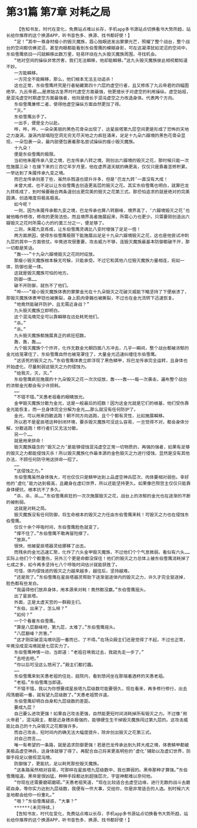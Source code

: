 # 第31篇 第7章 对耗之局
        【告知书友，时代在变化，免费站点难以长存，手机app多书源站点切换看书大势所趋，站长给你推荐的这个换源APP，听书音色多、换源、找书都好使！】
       “定！”其中一尊身材瘦小的毁灭魔族，眉心独眼迸发出蒙蒙光芒，照耀了整个战台，整个战台的空间都仿佛泥沼，甚至肉眼都能看到东伯雪鹰的模糊身影，可在这凝滞犹如泥沼的空间中，东伯雪鹰依旧一闪就瞬移出数万里，轻易环绕在九头毁灭魔族周围，寻找机会。
       “他对空间的操纵非常厉害，我们无法瞬移，他却能瞬移。”这九头毁灭魔族彼此相视都知道不妙。
       一方能瞬移。
       一方完全不能瞬移，那么，他们根本无法主动追杀！
       这也正常，东伯雪鹰终究是行者秘藏第四十六层的虚空行者，且又修炼了九云帝君的四幅图绝学。九云帝君……是原始古圣界时代虚空方面最强，他更擅长于对虚空的利用操纵。虚空始祖，是混沌虚空时期虚空方面最强者，他则是擅长于混沌虚空之力改造身体。代表两个方向。
       东伯雪鹰兼修二者，使得他虚空操纵方面自然更加了得。
       “灭。”
       东伯雪鹰出手了。
       一出手，便是全力以赴。
       哗，哗，哗，一朵朵美丽的黑色花骨朵出现了，这星辰塔第九层空间更是形成了恐怖的天地之力漩涡，漩涡内部塌陷空洞无穷无尽天地之力疯狂涌来，足足十九朵六瓣境的黑色花骨朵显现，一朵包裹一朵，最内部便包裹着那名尝试操纵的瘦小毁灭魔族。
       十九朵！
       便是东伯雪鹰的极限。
       当初他朱魇传承八变之境，巴龙传承八转之境，刚创出六瓣境的毁灭之花，那时候只能一次性施展三朵！在接下来的三百亿年岁月里，他在虚界道天赋的确更高，仅仅只是靠着苦修积累，一举达到了朱魇传承九变之境。
       而巴龙传承则差了些，虽然杀戮道也提升许多，但是‘巴龙九转’一直没有大成！
       未曾大成，也不足以让东伯雪鹰去创造更高层的毁灭之花。其实东伯雪鹰也明白，就算巴龙九转练成了，到时候要融合两条道创出更完美的毁灭之花第三式。那恐怕追求的就是绝对的完美圆满，创造难度将极高极高。
       如今呢？
       一则，因为朱魇传承都九变之境，巴龙传承也算八转巅峰，境界高了，‘六瓣境毁灭之花’也被他略作修改，修改的更简洁些。而且境界高者施展起来，所需心力也更少。只需要刚创造出六瓣毁灭之花时所需心力的约莫三分之一，便足够了。
       二则，朱魇九变练成，让东伯雪鹰灵魂比八变时增强了足足一倍！
       两方面原因，使得东伯雪鹰极限下能施展出足足十九朵六瓣境毁灭之花，这也是他尝试冲刺九层的其中一方面依仗。毕竟进攻很重要，攻击威力不够，连毁灭魔族最基本防御都破不开，那一切都是笑话。
       “轰~~~”十九朵六瓣境毁灭之花同时绽放。
       那瘦小毁灭魔族根本躲无可躲，只能承受。不过它和其他八位毁灭魔族力量相连，宛如一体，防御也是一体。
       这就是毁灭魔族可怕的地方。
       防御一体……
       破不开防御，就伤不了他们。
       “哗~~~”瘦小毁灭魔族体表的蒙蒙金光在十九朵毁灭之花破灭威能下略坚持了下便崩溃了，那毁灭魔族体表甲铠也被撕裂，身上肌肉骨骼也被撕裂，不过也在金光流转下迅速恢复。
       “他竟然能破开防护，且无需近身战？”
       九头毁灭魔族立即明白。
       这个混沌境完全可以靠瞬移在远处耗死他们。
       “杀。”
       “杀。”
       九头毁灭魔族都施展真正的疯狂招数。
       轰，轰，轰……
       九个毁灭魔族个个炸开，化作无数金光朝四面八方冲去，几乎一瞬间，整个战台都被浓郁的金光给笼罩住了，东伯雪鹰自然也被笼罩住了，大量金光迅速纠缠住东伯雪鹰。
       “这该死的毁灭之力。”东伯雪鹰体表立即浮现了黑色鳞甲，将巴龙传承完全运转，且身体也开始虚化，尽量削弱这毁灭之力的侵蚀力。
       “给我灭，灭，灭。”
       东伯雪鹰疯狂施展的十九朵毁灭之花一次次绽放，轰~~~轰~~~每一次袭击，遍布整个战台的浓郁金光都会有少许损耗。
       ……
       “不错不错。”天愚老祖看的眼睛放光。
       金甲毁灭魔族分散为金光，这是一般最后的招数！因为这金光就是它们的根基，他们受伤靠金光能恢复。而一旦身体完全分解为金光……那么就没有任何防护了。
       金光，可以用来四散逃跑！朝不同方向逃跑，且个个都有灵性，比如施展瞬移。
       所以若不是星辰塔这种封闭环境，要杀毁灭魔族可没这么容易，一旦觉得不对，都会身体分解，分散逃跑！修行者们又无法分散。
       另一个……
       就是用来拼命！
       毁灭魔族蕴含的‘毁灭之力’是能够侵蚀混沌虚空正常一切物质的，再强的强者，如果有足够的毁灭之力都能侵蚀灭杀！所以毁灭魔族化作最本源的金色毁灭之力进行侵蚀，显然是没有其他办法，不顾任何防守用这拼命一招了。
       ……
       “这侵蚀之力。”
       东伯雪鹰虽然身体强大，可也仅仅只是鳞甲达到上品虚空神兵层次，肉体要相对弱些。幸好他的‘虚化’能力达到极高，且藏身在虚幻世界，所以还能坚持更久。如果像巴殒宫主仅仅只能靠身体硬抗，根本抗不了多久。
       “杀，杀，杀……”东伯雪鹰疯狂的一次次施展毁灭之花，战台上的浓郁的金光也在逐渐的不断的被削弱。
       这就是对耗之局。
       毁灭魔族没有任何防御，将生命根本的毁灭之力任由东伯雪鹰来耗！可毁灭之力也在侵蚀东伯雪鹰。
       仅仅十余个呼吸时间，东伯雪鹰脸色就变了。
       “撑不住了。”东伯雪鹰不敢再冒险撑了。
       “放弃。”
       很快，他被星辰塔器灵给挪移了出去。
       而残余的金光迅速汇聚，化作了六头金甲毁灭魔族，不过他们个个气息微弱。看似有六头……实际上他们个个都重伤，另外三个更是命都没保住！他们的毁灭之力总体上被东伯雪鹰消耗掉了七成之多，如今再多坚持七八个呼吸时间估计就能获胜了。
       可惜，体内侵蚀进的毁灭之力越来越多，越往后，坚持越难。
       “还是败了。”东伯雪鹰在星辰塔器灵帮助下逐渐驱逐体内的毁灭之力，许久才完全驱逐掉，脸色都有些发白。
       “我逼得他们放弃身体，用本源来对耗！竟然都没赢。”东伯雪鹰摇头。
       出了星辰塔。
       外面，正是太虚天宫的一群殿主们。
       “东伯，出来了，怎么样？”
       “如何？”
       一个个看着东伯雪鹰。
       “算是八层巅峰吧，第九层，太难了。”东伯雪鹰摇头。
       “八层巅峰？厉害。”
       “这才刚突破混沌境巩固一番而已，了不得。”在场众殿主们还是觉得了不起，不过也正常，毕竟没成混沌境就是七层实力了。
       东伯雪鹰神情一动，当即道：“老祖召唤我过去，我就先走一步了。”
       “去吧去吧。”
       “你以后可没这么悠闲了。”殿主们都打趣。
       ……
       东伯雪鹰来到天愚老祖的住处，庭院内，看到悠闲坐在那端着酒杯的天愚老祖。
       “老祖。”东伯雪鹰当即道。
       “不错不错，我以为你想要成星辰塔九层级数可能要很久，现在看来，再多修行修行，出去闯荡磨砺一番，就有望九层级数了。”天愚老祖赞许道。
       东伯雪鹰却明白自身和九层级数的差距。
       要成九层？
       自己要么进攻更强！如果自己攻击更强，自然能更短时间消耗掉所有毁灭之力。不过像‘邢火帝君’，混沌殿主，都是近身搏杀极强的，能够硬生生干掉毁灭魔族闯过第九层的。这攻击威能比自己的十九朵毁灭之花都强许多。
       而自己攻击，短时间内的确无法大幅度提升，除非创出毁灭之花第三式。
       对自己而言……
       唯一有希望的一条路，就是追求防御更强！若是巴龙传承达到九转大成之境，体表鳞甲都媲美极品虚空神兵，这身体就够了得了。再配合自己将来更高明些的‘虚化’辅助以及虚幻世界，防御手段足以傲视混沌境。
       防御强了，更能抗，足以耗死那些毁灭魔族。
       “这条路虽然相对容易，可那样在星辰塔九层级数中，我也算弱的。黑帝那种才算强。”东伯雪鹰暗道。黑帝是很凶猛，种种手段都达到超强层次，宇宙神都难以奈何他。
       “你现在还需要磨砺磨砺。”天愚老祖笑道，“现在比较适合去虚空边缘，进行无数的战斗去磨砺自身。等你实力达到九层级数，我便有一件大事，交给你，你是非常适合的人选。到时候六大圣地都会给你一份重礼。”
       “哦？”东伯雪鹰疑惑，“大事？”
       ******(未完待续、)
       【告知书友，时代在变化，免费站点难以长存，手机app多书源站点切换看书大势所趋，站长给你推荐的这个换源APP，听书音色多、换源、找书都好使！】